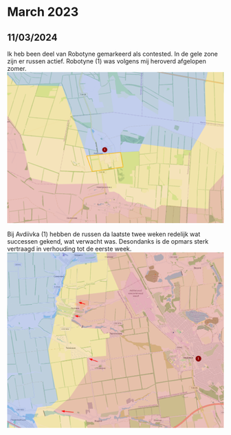 # March 2023

## 11/03/2024

Ik heb been deel van Robotyne gemarkeerd als contested. In de gele zone zijn er russen actief. Robotyne (1) was volgens mij heroverd afgelopen zomer.
![alt text](2024-03-Media/20240311a.png)

Bij Avdiivka (1) hebben de russen da laatste twee weken redelijk wat successen gekend, wat verwacht was. Desondanks is de opmars sterk vertraagd in verhouding tot de eerste week.
![alt text](2024-03-Media/20240311b.png)
